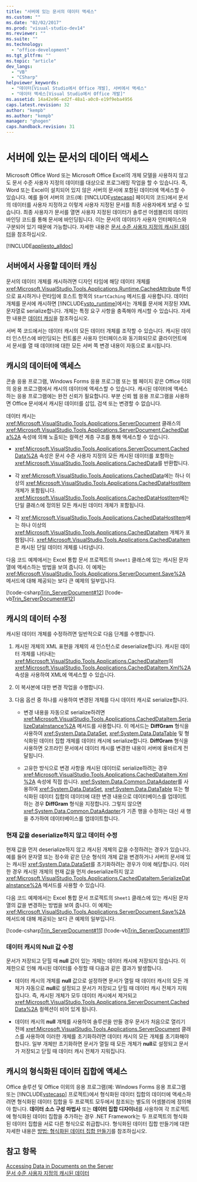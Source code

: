 ```yaml
---
title: "서버에 있는 문서의 데이터 액세스"
ms.custom: ""
ms.date: "02/02/2017"
ms.prod: "visual-studio-dev14"
ms.reviewer: ""
ms.suite: ""
ms.technology: 
  - "office-development"
ms.tgt_pltfrm: ""
ms.topic: "article"
dev_langs: 
  - "VB"
  - "CSharp"
helpviewer_keywords: 
  - "데이터[Visual Studio에서 Office 개발], 서버에서 액세스"
  - "데이터 액세스[Visual Studio에서 Office 개발]"
ms.assetid: 14a42e96-ed2f-48a1-a0c0-e19f9eba4956
caps.latest.revision: 32
author: "kempb"
ms.author: "kempb"
manager: "ghogen"
caps.handback.revision: 31
---
```

# 서버에 있는 문서의 데이터 액세스
  Microsoft Office Word 또는 Microsoft Office Excel의 개체 모델을 사용하지 않고도 문서 수준 사용자 지정의 데이터를 대상으로 프로그래밍 작업을 할 수 있습니다.  즉, Word 또는 Excel이 설치되어 있지 않은 서버의 문서에 포함된 데이터에 액세스할 수 있습니다.  예를 들어 서버의 코드\(예: [!INCLUDE[vstecasp](../sharepoint/includes/vstecasp-md.md)] 페이지의 코드\)에서 문서의 데이터를 사용자 지정하고 이렇게 사용자 지정된 문서를 최종 사용자에게 보낼 수 있습니다.  최종 사용자가 문서를 열면 사용자 지정된 데이터가 솔루션 어셈블리의 데이터 바인딩 코드를 통해 문서에 바인딩됩니다.  이는 문서의 데이터가 사용자 인터페이스와 구분되어 있기 때문에 가능합니다.  자세한 내용은 [문서 수준 사용자 지정의 캐시된 데이터](../vsto/cached-data-in-document-level-customizations.md)을 참조하십시오.  
  
 [!INCLUDE[appliesto_alldoc](../vsto/includes/appliesto-alldoc-md.md)]  
  
## 서버에서 사용할 데이터 캐싱  
 문서의 데이터 개체를 캐시하려면 디자인 타임에 해당 데이터 개체를 <xref:Microsoft.VisualStudio.Tools.Applications.Runtime.CachedAttribute> 특성으로 표시하거나 런타임에 호스트 항목의 `StartCaching` 메서드를 사용합니다.  데이터 개체를 문서에 캐시하면 [!INCLUDE[vsto_runtime](../vsto/includes/vsto-runtime-md.md)]에서는 개체를 문서에 저장된 XML 문자열로 serialize합니다.  개체는 특정 요구 사항을 충족해야 캐시할 수 있습니다.  자세한 내용은 [데이터 캐싱](../vsto/caching-data.md)을 참조하십시오.  
  
 서버 쪽 코드에서는 데이터 캐시의 모든 데이터 개체를 조작할 수 있습니다.  캐시된 데이터 인스턴스에 바인딩되는 컨트롤은 사용자 인터페이스와 동기화되므로 클라이언트에서 문서를 열 때 데이터에 대한 모든 서버 쪽 변경 내용이 자동으로 표시됩니다.  
  
## 캐시의 데이터에 액세스  
 콘솔 응용 프로그램, Windows Forms 응용 프로그램 또는 웹 페이지 같은 Office 이외의 응용 프로그램에서 캐시의 데이터에 액세스할 수 있습니다.  캐시된 데이터에 액세스하는 응용 프로그램에는 완전 신뢰가 필요합니다. 부분 신뢰 웹 응용 프로그램을 사용하면 Office 문서에서 캐시된 데이터를 삽입, 검색 또는 변경할 수 없습니다.  
  
 데이터 캐시는 <xref:Microsoft.VisualStudio.Tools.Applications.ServerDocument> 클래스의 <xref:Microsoft.VisualStudio.Tools.Applications.ServerDocument.CachedData%2A> 속성에 의해 노출되는 컬렉션 계층 구조를 통해 액세스할 수 있습니다.  
  
-   <xref:Microsoft.VisualStudio.Tools.Applications.ServerDocument.CachedData%2A> 속성은 문서 수준 사용자 지정의 모든 캐시된 데이터를 포함하는 <xref:Microsoft.VisualStudio.Tools.Applications.CachedData>를 반환합니다.  
  
-   각 <xref:Microsoft.VisualStudio.Tools.Applications.CachedData>에는 하나 이상의 <xref:Microsoft.VisualStudio.Tools.Applications.CachedDataHostItem> 개체가 포함됩니다.  <xref:Microsoft.VisualStudio.Tools.Applications.CachedDataHostItem>에는 단일 클래스에 정의된 모든 캐시된 데이터 개체가 포함됩니다.  
  
-   각 <xref:Microsoft.VisualStudio.Tools.Applications.CachedDataHostItem>에는 하나 이상의 <xref:Microsoft.VisualStudio.Tools.Applications.CachedDataItem> 개체가 포함됩니다.  <xref:Microsoft.VisualStudio.Tools.Applications.CachedDataItem>은 캐시된 단일 데이터 개체를 나타냅니다.  
  
 다음 코드 예제에서는 Excel 통합 문서 프로젝트의 `Sheet1` 클래스에 있는 캐시된 문자열에 액세스하는 방법을 보여 줍니다.  이 예제는 <xref:Microsoft.VisualStudio.Tools.Applications.ServerDocument.Save%2A> 메서드에 대해 제공되는 보다 큰 예제의 일부입니다.  
  
 [!code-csharp[Trin_ServerDocument#12](../snippets/csharp/VS_Snippets_OfficeSP/Trin_ServerDocument/CS/Form1.cs#12)]
 [!code-vb[Trin_ServerDocument#12](../snippets/visualbasic/VS_Snippets_OfficeSP/Trin_ServerDocument/VB/Form1.vb#12)]  
  
## 캐시의 데이터 수정  
 캐시된 데이터 개체를 수정하려면 일반적으로 다음 단계를 수행합니다.  
  
1.  캐시된 개체의 XML 표현을 개체의 새 인스턴스로 deserialize합니다.  캐시된 데이터 개체를 나타내는 <xref:Microsoft.VisualStudio.Tools.Applications.CachedDataItem>의 <xref:Microsoft.VisualStudio.Tools.Applications.CachedDataItem.Xml%2A> 속성을 사용하여 XML에 액세스할 수 있습니다.  
  
2.  이 복사본에 대한 변경 작업을 수행합니다.  
  
3.  다음 옵션 중 하나를 사용하여 변경된 개체를 다시 데이터 캐시로 serialize합니다.  
  
    -   변경 내용을 자동으로 serialize하려면 <xref:Microsoft.VisualStudio.Tools.Applications.CachedDataItem.SerializeDataInstance%2A> 메서드를 사용합니다.  이 메서드는 **DiffGram** 형식을 사용하여 <xref:System.Data.DataSet>, <xref:System.Data.DataTable> 및 형식화된 데이터 집합 개체를 데이터 캐시에 serialize합니다.  **DiffGram** 형식을 사용하면 오프라인 문서에서 데이터 캐시를 변경한 내용이 서버에 올바르게 전달됩니다.  
  
    -   고유한 방식으로 변경 사항을 캐시된 데이터로 serialize하려는 경우 <xref:Microsoft.VisualStudio.Tools.Applications.CachedDataItem.Xml%2A> 속성에 직접 씁니다.  <xref:System.Data.Common.DataAdapter>를 사용하여 <xref:System.Data.DataSet>, <xref:System.Data.DataTable> 또는 형식화된 데이터 집합의 데이터에 대한 변경 내용으로 데이터베이스를 업데이트하는 경우 **DiffGram** 형식을 지정합니다.  그렇지 않으면 <xref:System.Data.Common.DataAdapter>가 기존 행을 수정하는 대신 새 행을 추가하여 데이터베이스를 업데이트합니다.  
  
### 현재 값을 deserialize하지 않고 데이터 수정  
 현재 값을 먼저 deserialize하지 않고 캐시된 개체의 값을 수정하려는 경우가 있습니다.  예를 들어 문자열 또는 정수와 같은 단순 형식의 개체 값을 변경하거나 서버의 문서에 있는 캐시된 <xref:System.Data.DataSet>를 초기화하려는 경우가 이에 해당합니다.  이러한 경우 캐시된 개체의 현재 값을 먼저 deserialize하지 않고 <xref:Microsoft.VisualStudio.Tools.Applications.CachedDataItem.SerializeDataInstance%2A> 메서드를 사용할 수 있습니다.  
  
 다음 코드 예제에서는 Excel 통합 문서 프로젝트의 `Sheet1` 클래스에 있는 캐시된 문자열의 값을 변경하는 방법을 보여 줍니다.  이 예제는 <xref:Microsoft.VisualStudio.Tools.Applications.ServerDocument.Save%2A> 메서드에 대해 제공되는 보다 큰 예제의 일부입니다.  
  
 [!code-csharp[Trin_ServerDocument#11](../snippets/csharp/VS_Snippets_OfficeSP/Trin_ServerDocument/CS/Form1.cs#11)]
 [!code-vb[Trin_ServerDocument#11](../snippets/visualbasic/VS_Snippets_OfficeSP/Trin_ServerDocument/VB/Form1.vb#11)]  
  
### 데이터 캐시의 Null 값 수정  
 문서가 저장되고 닫힐 때 **null** 값이 있는 개체는 데이터 캐시에 저장되지 않습니다.  이 제한으로 인해 캐시된 데이터를 수정할 때 다음과 같은 결과가 발생합니다.  
  
-   데이터 캐시의 개체를 **null** 값으로 설정하면 문서가 열릴 때 데이터 캐시의 모든 개체가 자동으로 **null**로 설정되고 문서가 저장되고 닫힐 때 데이터 캐시 전체가 지워집니다.  즉, 캐시된 개체가 모두 데이터 캐시에서 제거되고 <xref:Microsoft.VisualStudio.Tools.Applications.ServerDocument.CachedData%2A> 컬렉션이 비어 있게 됩니다.  
  
-   데이터 캐시의 **null** 개체를 사용하여 솔루션을 만들 경우 문서가 처음으로 열리기 전에 <xref:Microsoft.VisualStudio.Tools.Applications.ServerDocument> 클래스를 사용하여 이러한 개체를 초기화하려면 데이터 캐시의 모든 개체를 초기화해야 합니다.  일부 개체만 초기화하면 문서가 열릴 때 모든 개체가 **null**로 설정되고 문서가 저장되고 닫힐 때 데이터 캐시 전체가 지워집니다.  
  
## 캐시의 형식화된 데이터 집합에 액세스  
 Office 솔루션 및 Office 이외의 응용 프로그램\(예: Windows Forms 응용 프로그램 또는 [!INCLUDE[vstecasp](../sharepoint/includes/vstecasp-md.md)] 프로젝트\)에서 형식화된 데이터 집합의 데이터에 액세스하려면 형식화된 데이터 집합을 두 프로젝트 모두에서 참조되는 별도의 어셈블리에 정의해야 합니다.  **데이터 소스 구성 마법사** 또는 **데이터 집합 디자이너**를 사용하여 각 프로젝트에 형식화된 데이터 집합을 추가하는 경우 .NET Framework는 두 프로젝트의 형식화된 데이터 집합을 서로 다른 형식으로 취급합니다.  형식화된 데이터 집합 만들기에 대한 자세한 내용은 [방법: 형식화된 데이터 집합 만들기](../Topic/Creating%20and%20configuring%20datasets%20in%20Visual%20Studio.md)를 참조하십시오.  
  
## 참고 항목  
 [Accessing Data in Documents on the Server](../vsto/accessing-data-in-documents-on-the-server.md)   
 [문서 수준 사용자 지정의 캐시된 데이터](../vsto/cached-data-in-document-level-customizations.md)  
  
  